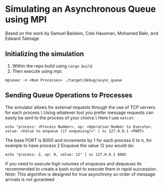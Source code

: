 # Simulating an Asynchronous Queue using MPI
Based on the work by Samuel Baldwin, Cole Hausman, Mohamed Bakr, and Edward Talmage

## Initializing the simulation
1. Within the repo build using `cargo build`
2. Then execute using mpi:
```
mpiexec -n <Num Processes> ./target/debug/async_queue
```
## Sending Queue Operations to Processes
The simulator allows for external requests through the use of TCP servers for each process.\\
Using whatever tool you prefer message requests can easily be sent to the process of your choice.\\
Here I use `netcat`:
```
echo "process: <Process Number>, op: <Operation Number to Execute>, value: <Value to enqueue (if enqueuing)>" | nc 127.0.0.1 <PORT> 
```
The base PORT is 8000 and increments by 1 for each process 0 to n, for example to have process 2 Enqueue the value 12 you would do:
```
echo "process: 2, op: 0, value: 12" | nc 127.0.0.1 8002 
```
If you need to execute high volumes of enqueues and dequeues its recommended to create a bash script to execute them in rapid succession.\
*Note*: This algorithm is designed for true asynchrony so order of message arrivals is not guranteed 
